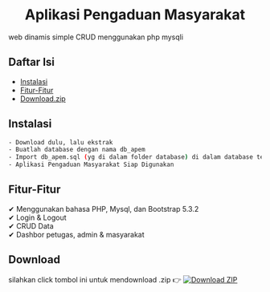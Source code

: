 ## <h1 style="text-align:center;">Aplikasi Pengaduan Masyarakat</h1>
<p> web dinamis simple CRUD menggunakan php mysqli </p>

## Daftar Isi

- [Instalasi](#instalasi)
- [Fitur-Fitur](#fitur-fitur)
- [Download.zip](#download)

## Instalasi
```bash
- Download dulu, lalu ekstrak
- Buatlah database dengan nama db_apem
- Import db_apem.sql (yg di dalam folder database) di dalam database tersebut
- Aplikasi Pengaduan Masyarakat Siap Digunakan 
```

## Fitur-Fitur
✔ Menggunakan bahasa PHP, Mysql, dan Bootstrap 5.3.2 </br>
✔ Login & Logout </br>
✔ CRUD Data </br>
✔ Dashbor petugas, admin & masyarakat </br>


## Download
silahkan click tombol ini untuk mendownload .zip 👉
[![Download ZIP](https://img.shields.io/badge/Download-ZIP-blue.svg)](https://github.com/SolhMad/aplikasi-pengaduan-masyarakat/archive/main.zip)

